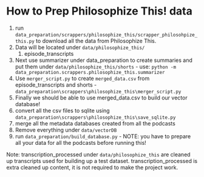 # How to Prep Philosophize This! data

1. run `data_preparation/scrappers/philosophize_this/scrapper_philosohpize_this.py` to download all the data from Philosophize This.
2. Data will be located under `data/philosophize_this/`
   1. episode_transcripts
3. Next use summarizer under data_preparation to create summaries and put them under `data/philosophize_this/shorts` - use: `python -m data_preparation.scrappers.philosophize_this.summarizer`
4. Use `merger_script.py` to create `merged_data.csv` from episode_transcripts and shorts - `data_preparation\scrappers\philosophize_this\merger_script.py`
5. Finally we should be able to use merged_data.csv to build our vector database!
6. convert all the csv files to sqlite using `data_preparation\scrappers\philosophize_this\save_sqlite.py`
7. merge all the metadata databases created from all the podcasts
8. Remove everything under `data/vectorDB`
9. run `data_preparation/build_database.py` - NOTE: you have to prepare all your data for all the podcasts before running this!

Note: transcription_processed under `data/philosophize_this` are cleaned up transcripts used for building up a test dataset.
transcription_processed is extra cleaned up content, it is not required to make the project work.
